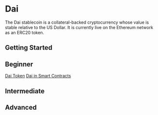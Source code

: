# Dai

The Dai stablecoin is a collateral-backed cryptocurrency whose value is stable relative to the US Dollar. It is currently live on the Ethereum network as an ERC20 token.

## Getting Started

## Beginner

[Dai Token](/dai/dai-token/dai-token.md)
[Dai in Smart Contracts](/dai/dai-in-smart-contracts/README.md)

## Intermediate

## Advanced
